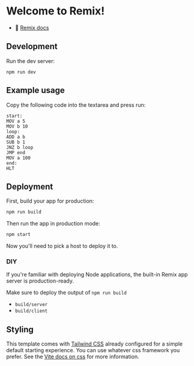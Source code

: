 # Welcome to Remix!

- 📖 [Remix docs](https://remix.run/docs)

## Development

Run the dev server:

```shellscript
npm run dev
```

## Example usage

Copy the following code into the textarea and press run:

```
start:
MOV a 5
MOV b 10
loop:
ADD a b
SUB b 1
JNZ b loop
JMP end
MOV a 100
end:
HLT
```

## Deployment

First, build your app for production:

```sh
npm run build
```

Then run the app in production mode:

```sh
npm start
```

Now you'll need to pick a host to deploy it to.

### DIY

If you're familiar with deploying Node applications, the built-in Remix app server is production-ready.

Make sure to deploy the output of `npm run build`

- `build/server`
- `build/client`

## Styling

This template comes with [Tailwind CSS](https://tailwindcss.com/) already configured for a simple default starting experience. You can use whatever css framework you prefer. See the [Vite docs on css](https://vitejs.dev/guide/features.html#css) for more information.
